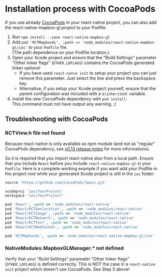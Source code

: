 # Installation process with CocoaPods

If you use already [CocoaPods](https://cocoapods.org/) in your react-native
project, you can also add the react-native-mapbox-gl project to your Podfile.

1. Run `npm install --save react-native-mapbox-gl`
2. Add `pod 'RCTMapboxGL', :path => 'node_modules/react-native-mapbox-gl/ios'`
   to your `Podfile` file.  
   (The path dependence on your Podfile location.)
3. Open your Xcode project and ensure that the "Build Settings" parameter
   "Other linker flags" (`OTHER_LDFLAGS`) contains the CocoaPods generated
   linker options!
   * If you have used `react-natve init` to setup your project you can just
     remove this parameter. Just select the line and press the backspace key.
   * Alternative, if you setup your Xcode project yourself, ensure that the
     parent configuration was included with a `$(inherited)` variable.
4. Install the new CocoaPods dependency with `pod install`.  
   This command must not have output any warning. ;)

## Troubleshooting with CocoaPods

### RCTView.h file not found

Because react-native is only available as npm module (and not as "regular"
CocoaPods dependency, see [v0.13 release notes](https://github.com/facebook/react-native/releases/tag/v0.13.0)
for more informations).

So it is required that you import react-native also from a local path.
Ensure that you include `React` before you include `react-native-mapbox-gl` in
your `Podfile`. Here is a complete working example if you want add your Podfile
in the project root while your generated Xcode project is still in the `ios`
folder:

```ruby
source 'https://github.com/CocoaPods/Specs.git'

xcodeproj 'ios/YourProject'
workspace 'ios/YourProject'

pod 'React', :path => 'node_modules/react-native'
pod 'React/RCTGeolocation', :path => 'node_modules/react-native'
pod 'React/RCTImage', :path => 'node_modules/react-native'
pod 'React/RCTNetwork', :path => 'node_modules/react-native'
pod 'React/RCTText', :path => 'node_modules/react-native'
pod 'React/RCTWebSocket', :path => 'node_modules/react-native'

pod 'RCTMapboxGL', :path => 'node_modules/react-native-mapbox-gl/ios'
```

### NativeModules.MapboxGLManager.* not defined

Verify that your "Build Settings" parameter "Other linker flags" (`OTHER_LDFLAGS`)
is defined correctly. This is NOT the case in a `react-native init` project which doesn't
use CocoaPods. See Step 3 above!
